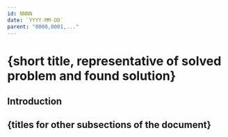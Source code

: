 ```yaml
---
id: NNNN
date: `YYYY-MM-DD`
parent: "0000,0001,..."
---
```


# {short title, representative of solved problem and found solution}

## Introduction

## {titles for other subsections of the document}
